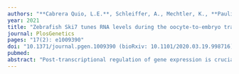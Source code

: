 ```yaml
---
authors: "**Cabrera Quio, L.E.**, Schleiffer, A., Mechtler, K., **Pauli, A.#**" 
year: 2021
title: "Zebrafish Ski7 tunes RNA levels during the oocyte-to-embryo transition"
journal: PlosGenetics
pages: "17(2): e1009390"
doi: "10.1371/journal.pgen.1009390 (bioRxiv: 10.1101/2020.03.19.998716)"
pubmed: 
abstract: "Post-transcriptional regulation of gene expression is crucial during the oocyte-to-embryo transition, a highly dynamic process characterized by the absence of nuclear transcription. Thus, changes to the RNA content are solely dependent on RNA degradation. Although several mechanisms that promote RNA decay during embryogenesis have been identified, it remains unclear which machineries contribute to remodeling the maternal transcriptome. Here, we focused on the degradation factor Ski7 in zebrafish. Homozygous ski7 mutant fish had higher proportions of both poor quality eggs and eggs that were unable to develop beyond the one-cell stage. Consistent with the idea that Ski7 participates in remodeling the maternal RNA content, transcriptome profiling identified hundreds of misregulated mRNAs in the absence of Ski7. Furthermore, upregulated genes were generally lowly expressed in wild type, suggesting that Ski7 maintains low transcript levels for this subset of genes. Finally, GO enrichment and proteomic analyses of misregulated factors implicated Ski7 in the regulation of redox processes. This was confirmed experimentally by an increased resistance of ski7 mutant embryos to reductive stress. Our results provide first insights into the physiological role of vertebrate Ski7 as a post-transcriptional regulator during the oocyte-to-embryo transition."
---
```

